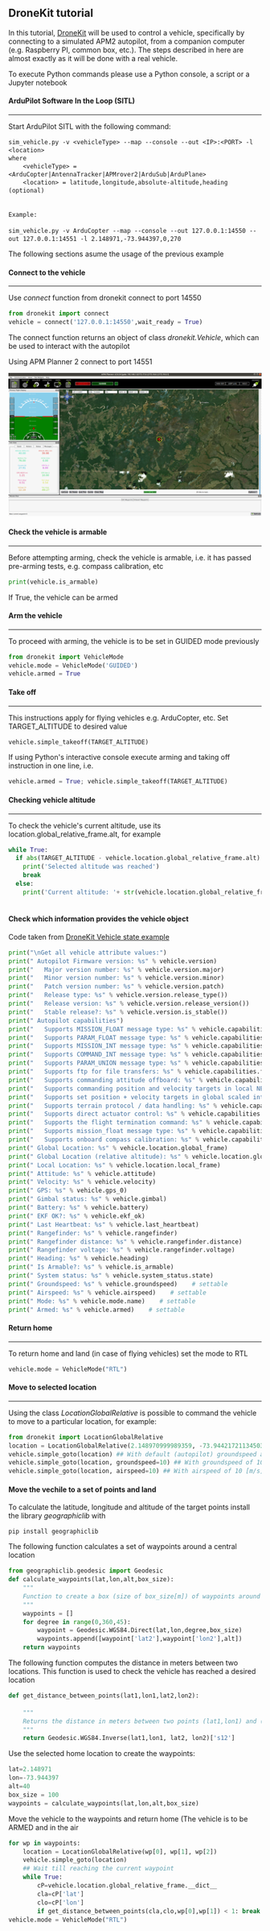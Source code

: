 ## DroneKit tutorial


In this tutorial, [DroneKit](https://github.com/dronekit/dronekit-python) will be used to control a vehicle, specifically by connecting to a simulated APM2 autopilot, from a companion computer (e.g. Raspberry PI, common box, etc.). The steps described in here are almost exactly as it will be done with a real vehicle. 

To execute Python commands please use a Python console, a script or a Jupyter notebook 

#### ArduPilot Software In the Loop (SITL)
---

Start ArduPilot SITL with the following command:

```
sim_vehicle.py -v <vehicleType> --map --console --out <IP>:<PORT> -l <location> 
where
    <vehicleType> = <ArduCopter|AntennaTracker|APMrover2|ArduSub|ArduPlane>
    <location> = latitude,longitude,absolute-altitude,heading (optional)
    
    
Example: 

sim_vehicle.py -v ArduCopter --map --console --out 127.0.0.1:14550 --out 127.0.0.1:14551 -l 2.148971,-73.944397,0,270

```
The following sections asume the usage of the previous example


#### Connect to the vehicle 
---

Use _connect_ function from dronekit connect to port 14550

```python
from dronekit import connect
vehicle = connect('127.0.0.1:14550',wait_ready = True)
```

The connect function returns an object of class _dronekit.Vehicle_, which can be used to interact with the autopilot

Using APM Planner 2 connect to port 14551

![alt text](https://github.com/leonardocfor/teaching/blob/master/DroneKit/APMPlanner2.png "APM Planner2")

#### Check the vehicle is armable
---

Before attempting arming, check the vehicle is armable, i.e. it has passed pre-arming tests, e.g. compass calibration, etc

```python
print(vehicle.is_armable)
```

If True, the vehicle can be armed

#### Arm the vehicle
---

To proceed with arming, the vehicle is to be set in GUIDED mode previously

```python
from dronekit import VehicleMode
vehicle.mode = VehicleMode('GUIDED')
vehicle.armed = True
```

#### Take off
---

This instructions apply for flying vehicles e.g. ArduCopter, etc. Set TARGET_ALTITUDE to desired value 

```python
vehicle.simple_takeoff(TARGET_ALTITUDE)
```

If using Python's interactive console execute arming and taking off instruction in one line, i.e.

```python
vehicle.armed = True; vehicle.simple_takeoff(TARGET_ALTITUDE)
```

#### Checking vehicle altitude
---

To check the vehicle's current altitude, use its location.global_relative_frame.alt, for example

```python
while True:
  if abs(TARGET_ALTITUDE - vehicle.location.global_relative_frame.alt) <= 1:
    print('Selected altitude was reached')
    break
  else:
    print('Current altitude: '+ str(vehicle.location.global_relative_frame.alt))
  
```

#### Check which information provides the vehicle object

Code taken from [DroneKit Vehicle state example](https://github.com/dronekit/dronekit-python/blob/master/examples/vehicle_state/vehicle_state.py)

```python
print("\nGet all vehicle attribute values:")
print(" Autopilot Firmware version: %s" % vehicle.version)
print("   Major version number: %s" % vehicle.version.major)
print("   Minor version number: %s" % vehicle.version.minor)
print("   Patch version number: %s" % vehicle.version.patch)
print("   Release type: %s" % vehicle.version.release_type())
print("   Release version: %s" % vehicle.version.release_version())
print("   Stable release?: %s" % vehicle.version.is_stable())
print(" Autopilot capabilities")
print("   Supports MISSION_FLOAT message type: %s" % vehicle.capabilities.mission_float)
print("   Supports PARAM_FLOAT message type: %s" % vehicle.capabilities.param_float)
print("   Supports MISSION_INT message type: %s" % vehicle.capabilities.mission_int)
print("   Supports COMMAND_INT message type: %s" % vehicle.capabilities.command_int)
print("   Supports PARAM_UNION message type: %s" % vehicle.capabilities.param_union)
print("   Supports ftp for file transfers: %s" % vehicle.capabilities.ftp)
print("   Supports commanding attitude offboard: %s" % vehicle.capabilities.set_attitude_target)
print("   Supports commanding position and velocity targets in local NED frame: %s" % vehicle.capabilities.set_attitude_target_local_ned)
print("   Supports set position + velocity targets in global scaled integers: %s" % vehicle.capabilities.set_altitude_target_global_int)
print("   Supports terrain protocol / data handling: %s" % vehicle.capabilities.terrain)
print("   Supports direct actuator control: %s" % vehicle.capabilities.set_actuator_target)
print("   Supports the flight termination command: %s" % vehicle.capabilities.flight_termination)
print("   Supports mission_float message type: %s" % vehicle.capabilities.mission_float)
print("   Supports onboard compass calibration: %s" % vehicle.capabilities.compass_calibration)
print(" Global Location: %s" % vehicle.location.global_frame)
print(" Global Location (relative altitude): %s" % vehicle.location.global_relative_frame)
print(" Local Location: %s" % vehicle.location.local_frame)
print(" Attitude: %s" % vehicle.attitude)
print(" Velocity: %s" % vehicle.velocity)
print(" GPS: %s" % vehicle.gps_0)
print(" Gimbal status: %s" % vehicle.gimbal)
print(" Battery: %s" % vehicle.battery)
print(" EKF OK?: %s" % vehicle.ekf_ok)
print(" Last Heartbeat: %s" % vehicle.last_heartbeat)
print(" Rangefinder: %s" % vehicle.rangefinder)
print(" Rangefinder distance: %s" % vehicle.rangefinder.distance)
print(" Rangefinder voltage: %s" % vehicle.rangefinder.voltage)
print(" Heading: %s" % vehicle.heading)
print(" Is Armable?: %s" % vehicle.is_armable)
print(" System status: %s" % vehicle.system_status.state)
print(" Groundspeed: %s" % vehicle.groundspeed)    # settable
print(" Airspeed: %s" % vehicle.airspeed)    # settable
print(" Mode: %s" % vehicle.mode.name)    # settable
print(" Armed: %s" % vehicle.armed)    # settable
```

#### Return home
---

To return home and land (in case of flying vehicles) set the mode to RTL

```python
vehicle.mode = VehicleMode("RTL")
```

#### Move to selected location
---

Using the class _LocationGlobalRelative_ is possible to command the vehicle to move to a particular location, for example:

```python
from dronekit import LocationGlobalRelative
location = LocationGlobalRelative(2.148970999989359, -73.94421721134503, TARGET_ALTITUDE)
vehicle.simple_goto(location) ## With default (autopilot) groundspeed and airspeed
vehicle.simple_goto(location, groundspeed=10) ## With groundspeed of 10 [m/s]
vehicle.simple_goto(location, airspeed=10) ## With airspeed of 10 [m/s]
```

#### Move the vechile to a set of points and land

To calculate the latitude, longitude and altitude of the target points install the library _geographiclib_ with

```shell
pip install geographiclib
```

The following function calculates a set of waypoints around a central location 

```python
from geographiclib.geodesic import Geodesic
def calculate_waypoints(lat,lon,alt,box_size):
    """
    Function to create a box (size of box_size[m]) of waypoints around a selected location (lat,lon,alt)
    """
    waypoints = []
    for degree in range(0,360,45):
        waypoint = Geodesic.WGS84.Direct(lat,lon,degree,box_size)
        waypoints.append([waypoint['lat2'],waypoint['lon2'],alt])
    return waypoints

```

The following function computes the distance in meters between two locations. This function is used to check the vehicle has reached a desired location 

```python
def get_distance_between_points(lat1,lon1,lat2,lon2):

 	"""
	Returns the distance in meters between two points (lat1,lon1) and (lat2,lon2)
 	"""
 	return Geodesic.WGS84.Inverse(lat1,lon1, lat2, lon2)['s12']
```


Use the selected home location to create the waypoints:

```python
lat=2.148971
lon=-73.944397
alt=40
box_size = 100
waypoints = calculate_waypoints(lat,lon,alt,box_size)
```

Move the vehicle to the waypoints and return home (The vehicle is to be ARMED and in the air

```python
for wp in waypoints:
    location = LocationGlobalRelative(wp[0], wp[1], wp[2])
    vehicle.simple_goto(location)
    ## Wait till reaching the current waypoint
    while True:
        cP=vehicle.location.global_relative_frame.__dict__
        cla=cP['lat']
        clo=cP['lon']
        if get_distance_between_points(cla,clo,wp[0],wp[1]) < 1: break
vehicle.mode = VehicleMode("RTL")
```

